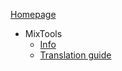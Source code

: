 [Homepage](Homepage.md)
* MixTools
  * [Info](mixtools/info.md)
  * [Translation guide](mixtools/translation.md)